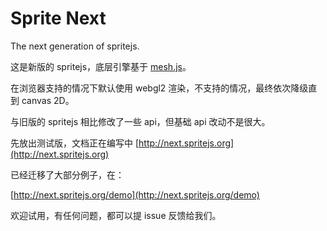 # Sprite Next

The next generation of spritejs.

这是新版的 spritejs，底层引擎基于 [mesh.js](https://github.com/mesh-js/mesh.js)。

在浏览器支持的情况下默认使用 webgl2 渲染，不支持的情况，最终依次降级直到 canvas 2D。

与旧版的 spritejs 相比修改了一些 api，但基础 api 改动不是很大。

先放出测试版，文档正在编写中 [http://next.spritejs.org](http://next.spritejs.org)

已经迁移了大部分例子，在：

[http://next.spritejs.org/demo](http://next.spritejs.org/demo)

欢迎试用，有任何问题，都可以提 issue 反馈给我们。